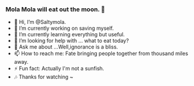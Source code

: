 ### Mola Mola will eat out the moon.  :dizzy:

<!--
**Saltymola/Saltymola** is a ✨ _special_ ✨ repository because its `README.md` (this file) appears on your GitHub profile.

Here are some ideas to get you started:
-->
- 👋 Hi, I’m @Saltymola.
- 🔭 I’m currently working on saving myself.
- 🌱 I’m currently learning everything but useful. 
- 🤔 I’m looking for help with ... what to eat today?
- 💬 Ask me about ...Well,ignorance is a bliss.
- 📫 How to reach me: Fate bringing people together from thousand miles away.
- ⚡ Fun fact: Actually I'm not a sunfish.
- 🎶 Thanks for watching ~